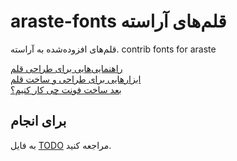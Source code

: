 # araste-fonts قلم‌های آراسته
قلم‌های افزوده‌شده به آراسته. contrib fonts for araste

[راهنمایی‌هایی برای طراحی قلم](./howto/README.md)<br>
[ابزارهایی برای طراحی و ساخت قلم](./tools/)<br>
[بعد ساخت فونت چی کار کنیم؟](./Fonts.md)<br>

## برای انجام
به فایل [TODO](./TODO.md) مراجعه کنید.
